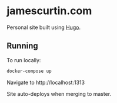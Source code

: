 # jamescurtin.com

Personal site built using [Hugo](https://gohugo.io).

## Running

To run locally:

```bash
docker-compose up
```

Navigate to http://localhost:1313

Site auto-deploys when merging to master.
